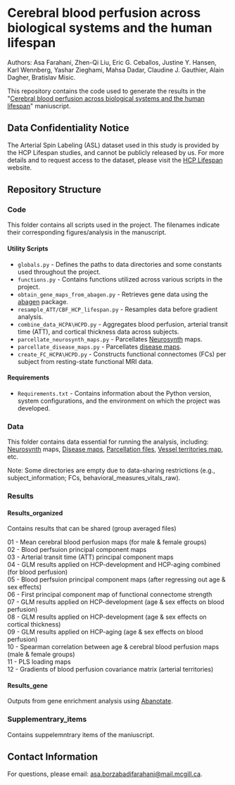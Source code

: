 # Cerebral blood perfusion across biological systems and the human lifespan
Authors: Asa Farahani, Zhen-Qi Liu, Eric G. Ceballos, Justine Y. Hansen, Karl Wennberg, Yashar Zieghami, Mahsa Dadar, Claudine J. Gauthier, Alain Dagher, Bratislav Misic.

This repository contains the code used to generate the results in the "[Cerebral blood perfusion across biological systems and the human lifespan](https://www.biorxiv.org/content/10.1101/2025.02.05.636674v1)" maniuscript.

## Data Confidentiality Notice
The Arterial Spin Labeling (ASL) dataset used in this study is provided by the HCP Lifespan studies, and cannot be publicly released by us. For more details and to request access to the dataset, please visit the [HCP Lifespan](https://www.humanconnectome.org/lifespan-studies) website.

## Repository Structure
### Code
This folder contains all scripts used in the project. The filenames indicate their corresponding figures/analysis in the manuscript.

#### Utility Scripts
- `globals.py` - Defines the paths to data directories and some constants used throughout the project.
- `functions.py` - Contains functions utilized across various scripts in the project.
- `obtain_gene_maps_from_abagen.py` - Retrieves gene data using the [abagen](https://github.com/rmarkello/abagen) package.
- `resample_ATT/CBF_HCP_lifespan.py` - Resamples data before gradient analysis.
- `combine_data_HCPA\HCPD.py` - Aggregates blood perfusion, arterial transit time (ATT), and cortical thickness data across subjects.
- `parcellate_neurosynth_maps.py` - Parcellates [Neurosynth](https://neurosynth.org) maps.
- `parcellate_disease_maps.py` - Parcellates [disease maps](https://pmc.ncbi.nlm.nih.gov/articles/PMC5740544/).
- `create_FC_HCPA\HCPD.py` - Constructs functional connectomes (FCs) per subject from resting-state functional MRI data.
  
#### Requirements
- `Requirements.txt` - Contains information about the Python version, system configurations, and the environment on which the project was developed.

### Data
This folder contains data essential for running the analysis, including: [Neurosynth](https://neurosynth.org) maps, [Disease maps](https://pmc.ncbi.nlm.nih.gov/articles/PMC5740544/), [Parcellation files](https://github.com/yetianmed/subcortex/tree/master/Group-Parcellation), [Vessel territories map](https://www.nature.com/articles/s41597-022-01923-0/), etc.  

Note: Some directories are empty due to data-sharing restrictions (e.g., subject_information; FCs, behavioral_measures_vitals_raw).

### Results
#### Results_organized
Contains results that can be shared (group averaged files)  

01 - Mean cerebral blood perfusion maps (for male & female groups)  
02 - Blood perfsuion principal component maps  
03 - Arterial transit time (ATT) principal component maps  
04 - GLM results applied on HCP-development and HCP-aging combined (for blood perfusion)  
05 - Blood perfsuion principal component maps (after regressing out age & sex effects)  
06 - First principal component map of functional connectome strength  
07 - GLM results applied on HCP-development (age & sex effects on blood perfusion)   
08 - GLM results applied on HCP-development (age & sex effects on cortical thickness)   
09 - GLM results applied on HCP-aging (age & sex effects on blood perfusion)   
10 - Spearman correlation between age & cerebral blood perfusion maps (male & female groups)  
11 - PLS loading maps  
12 - Gradients of blood perfusion covariance matrix (arterial territories)  

#### Results_gene
Outputs from gene enrichment analysis using [Abanotate](https://github.com/LeonDLotter/ABAnnotate).

### Supplementrary_items
Contains suppelemntrary items of the maniuscript. 

## Contact Information
For questions, please email: [asa.borzabadifarahani@mail.mcgill.ca](mailto:asa.borzabadifarahani@mail.mcgill.ca).
